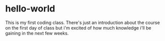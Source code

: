 # hello-world
This is my first coding class.
There's just an introduction about the course on the first day of class but i'm excited of how much knowledge i'll be gaining in the next few weeks.
